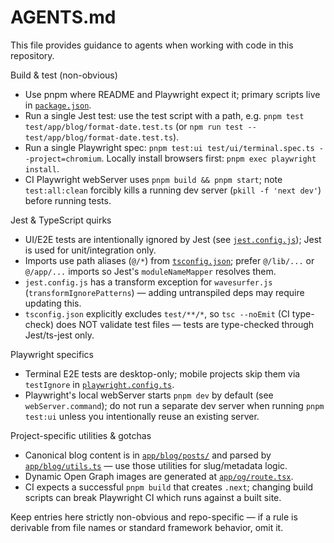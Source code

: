 # AGENTS.md

This file provides guidance to agents when working with code in this repository.

Build & test (non-obvious)
- Use pnpm where README and Playwright expect it; primary scripts live in [`package.json`](package.json:3).
- Run a single Jest test: use the test script with a path, e.g. `pnpm test test/app/blog/format-date.test.ts` (or `npm run test -- test/app/blog/format-date.test.ts`).
- Run a single Playwright spec: `pnpm test:ui test/ui/terminal.spec.ts --project=chromium`. Locally install browsers first: `pnpm exec playwright install`.
- CI Playwright webServer uses `pnpm build && pnpm start`; note `test:all:clean` forcibly kills a running dev server (`pkill -f 'next dev'`) before running tests.

Jest & TypeScript quirks
- UI/E2E tests are intentionally ignored by Jest (see [`jest.config.js`](jest.config.js:12)); Jest is used for unit/integration only.
- Imports use path aliases (`@/*`) from [`tsconfig.json`](tsconfig.json:17); prefer `@/lib/...` or `@/app/...` imports so Jest's `moduleNameMapper` resolves them.
- `jest.config.js` has a transform exception for `wavesurfer.js` (`transformIgnorePatterns`) — adding untranspiled deps may require updating this.
- `tsconfig.json` explicitly excludes `test/**/*`, so `tsc --noEmit` (CI type-check) does NOT validate test files — tests are type-checked through Jest/ts-jest only.

Playwright specifics
- Terminal E2E tests are desktop-only; mobile projects skip them via `testIgnore` in [`playwright.config.ts`](playwright.config.ts:31).
- Playwright's local webServer starts `pnpm dev` by default (see `webServer.command`); do not run a separate dev server when running `pnpm test:ui` unless you intentionally reuse an existing server.

Project-specific utilities & gotchas
- Canonical blog content is in [`app/blog/posts/`](app/blog/posts/:1) and parsed by [`app/blog/utils.ts`](app/blog/utils.ts:1) — use those utilities for slug/metadata logic.
- Dynamic Open Graph images are generated at [`app/og/route.tsx`](app/og/route.tsx:1).
- CI expects a successful `pnpm build` that creates `.next`; changing build scripts can break Playwright CI which runs against a built site.

Keep entries here strictly non-obvious and repo-specific — if a rule is derivable from file names or standard framework behavior, omit it.